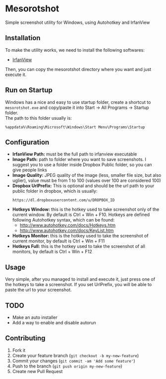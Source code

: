 # Mesorotshot

Simple screenshot utility for Windows, using Autohotkey and IrfanView

## Installation
To make the utility works, we need to install the following softwares:
- [IrfanView](http://www.irfanview.com/)

Then, you can copy the mesorotshot directory where you want and just execute it.

## Run on Startup
Windows has a nice and easy to use startup folder, create a shortcut to
`mesorotshot.exe` and copy/paste it into Start -> All Programs -> Startup folder.  
The path to this folder usually is:
```
%appdata%\Roaming\Microsoft\Windows\Start Menu\Programs\Startup
```

## Configuration
- **IrfanView Path:** must be the full path to irfanview executable
- **Image Path:** path to folder where you want to save screenshots. I suggest
  you to use a folder inside Dropbox Public folder, so you can give people links
- **Image Quality:** JPEG quality of the image (less, smaller file size, but
  also uglier), value must be from 1 to 100 (values over 100 are considered 100)
- **Dropbox UrlPrefix:** This is optional and should be the url path to your
  public folder in dropbox, which is usually:
  ```
  https://dl.dropboxusercontent.com/u/DROPBOX_ID
  ```
- **Hotkeys Window:** this is the hotkey used to take screenshot only of the
  current window. By default is Ctrl + Win + F10.
  Hotkeys are defined following Autohotkey syntax, which can be found:
  - http://www.autohotkey.com/docs/Hotkeys.htm
  - http://www.autohotkey.com/docs/KeyList.htm
- **Hotkeys Monitor:** this is the hotkey used to take the screenshot of current
  monitor, by default is Ctrl + Win + F11
- **Hotkeys Full:** this is the hotkey used to take the screenshot of all
  monitors, by default is Ctrl + Win + F12

## Usage
Very simple, after you managed to install and execute it, just press one of the
hotkeys to take a screenshot. If you set UrlPrefix, you will be able to paste
the url to your screenshot.

## TODO
- Make an auto installer
- Add a way to enable and disable autorun

## Contributing

1. Fork it
2. Create your feature branch (`git checkout -b my-new-feature`)
3. Commit your changes (`git commit -am 'Add some feature'`)
4. Push to the branch (`git push origin my-new-feature`)
5. Create new Pull Request